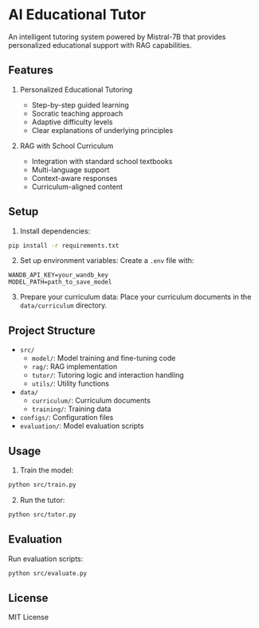 # AI Educational Tutor

An intelligent tutoring system powered by Mistral-7B that provides personalized educational support with RAG capabilities.

## Features

1. Personalized Educational Tutoring
   - Step-by-step guided learning
   - Socratic teaching approach
   - Adaptive difficulty levels
   - Clear explanations of underlying principles

2. RAG with School Curriculum
   - Integration with standard school textbooks
   - Multi-language support
   - Context-aware responses
   - Curriculum-aligned content

## Setup

1. Install dependencies:
```bash
pip install -r requirements.txt
```

2. Set up environment variables:
Create a `.env` file with:
```
WANDB_API_KEY=your_wandb_key
MODEL_PATH=path_to_save_model
```

3. Prepare your curriculum data:
Place your curriculum documents in the `data/curriculum` directory.

## Project Structure

- `src/`
  - `model/`: Model training and fine-tuning code
  - `rag/`: RAG implementation
  - `tutor/`: Tutoring logic and interaction handling
  - `utils/`: Utility functions
- `data/`
  - `curriculum/`: Curriculum documents
  - `training/`: Training data
- `configs/`: Configuration files
- `evaluation/`: Model evaluation scripts

## Usage

1. Train the model:
```bash
python src/train.py
```

2. Run the tutor:
```bash
python src/tutor.py
```

## Evaluation

Run evaluation scripts:
```bash
python src/evaluate.py
```

## License

MIT License 
